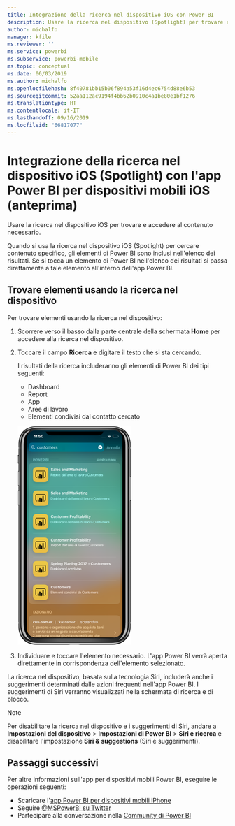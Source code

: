 ```yaml
---
title: Integrazione della ricerca nel dispositivo iOS con Power BI
description: Usare la ricerca nel dispositivo (Spotlight) per trovare e accedere al contenuto necessario
author: michalfo
manager: kfile
ms.reviewer: ''
ms.service: powerbi
ms.subservice: powerbi-mobile
ms.topic: conceptual
ms.date: 06/03/2019
ms.author: michalfo
ms.openlocfilehash: 8f40781bb15b06f894a53f16d4ec6754d88e6b53
ms.sourcegitcommit: 52aa112ac9194f4bb62b0910c4a1be80e1bf1276
ms.translationtype: HT
ms.contentlocale: it-IT
ms.lasthandoff: 09/16/2019
ms.locfileid: "66817077"
---
```

# <a name="ios-device-search-spotlight-integration-with-power-bi-mobile-ios-app-preview"></a>Integrazione della ricerca nel dispositivo iOS (Spotlight) con l'app Power BI per dispositivi mobili iOS (anteprima)
Usare la ricerca nel dispositivo iOS per trovare e accedere al contenuto necessario.

Quando si usa la ricerca nel dispositivo iOS (Spotlight) per cercare contenuto specifico, gli elementi di Power BI sono inclusi nell'elenco dei risultati. Se si tocca un elemento di Power BI nell'elenco dei risultati si passa direttamente a tale elemento all'interno dell'app Power BI.

## <a name="find-items-using-device-search"></a>Trovare elementi usando la ricerca nel dispositivo

Per trovare elementi usando la ricerca nel dispositivo:

1. Scorrere verso il basso dalla parte centrale della schermata **Home** per accedere alla ricerca nel dispositivo.

2. Toccare il campo **Ricerca** e digitare il testo che si sta cercando.
 
   I risultati della ricerca includeranno gli elementi di Power BI dei tipi seguenti:

    * Dashboard
    * Report
    * App
    * Aree di lavoro
    * Elementi condivisi dal contatto cercato

    ![Screenshot che illustra i risultati della ricerca Power BI nella ricerca nel dispositivo iOS](./media/mobile-apps-ios-siri-search/power-bi-spotlight-search.png)

 3. Individuare e toccare l'elemento necessario. L'app Power BI verrà aperta direttamente in corrispondenza dell'elemento selezionato. 

La ricerca nel dispositivo, basata sulla tecnologia Siri, includerà anche i suggerimenti determinati dalle azioni frequenti nell'app Power BI. I suggerimenti di Siri verranno visualizzati nella schermata di ricerca e di blocco.

>[!NOTE]
>
>Per disabilitare la ricerca nel dispositivo e i suggerimenti di Siri, andare a **Impostazioni del dispositivo** > **Impostazioni di Power BI** > **Siri e ricerca** e disabilitare l'impostazione **Siri & suggestions** (Siri e suggerimenti).
>

## <a name="next-steps"></a>Passaggi successivi
Per altre informazioni sull'app per dispositivi mobili Power BI, eseguire le operazioni seguenti: 

* Scaricare l'[app Power BI per dispositivi mobili iPhone](http://go.microsoft.com/fwlink/?LinkId=522062)
* Seguire [@MSPowerBI su Twitter](https://twitter.com/MSPowerBI)
* Partecipare alla conversazione nella [Community di Power BI](http://community.powerbi.com/)

